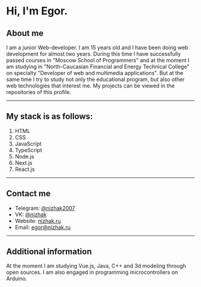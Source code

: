 # Hi, I'm Egor. 

## About me ##
I am a junior Web-developer. I am 15 years old and I have been doing web development for almost two years.  During this time I have successfully passed courses in "Moscow School of Programmers" and at the moment I am studying in "North-Caucasian Financial and Energy Technical College" on specialty "Developer of web and multimedia applications". But at the same time I try to study not only the educational program, but also other web technologies that interest me. My projects can be viewed in the repositories of this profile. 
***

## My stack is as follows:
1. HTML
2. CSS
3. JavaScript
4. TypeScript
5. Node.js
6. Next.js
7. React.js
***

## Contact me
- Telegram: [@nizhak2007](https://t.me/nizhak2007)
- VK: [@nizhak](https://vk.com/nizhak)
- Website: [nizhak.ru](https://nizhak.ru)
- Email: egor@nizhak.ru
***

## Additional information
At the moment I am studying Vue.js, Java, C++ and 3d modeling through open sources. I am also engaged in programming microcontrollers on Arduino.
